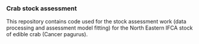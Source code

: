 ### Crab stock assessment
This repository contains code used for the stock assessment work (data processing and assessment model fitting) for the North Eastern IFCA stock of edible crab (Cancer pagurus).
